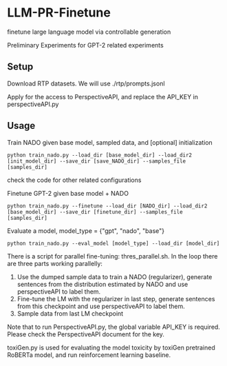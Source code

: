 # LLM-PR-Finetune
finetune large language model via controllable generation

Preliminary Experiments for GPT-2 related experiments

## Setup

Download RTP datasets. We will use ./rtp/prompts.jsonl

Apply for the access to PerspectiveAPI, and replace the API_KEY in perspectiveAPI.py

## Usage

Train NADO given base model, sampled data, and [optional] initialization
```
python train_nado.py --load_dir [base_model_dir] --load_dir2 [init_model_dir] --save_dir [save_NADO_dir] --samples_file [samples_dir]
```
check the code for other related configurations

Finetune GPT-2 given base model + NADO
```
python train_nado.py --finetune --load_dir [NADO_dir] --load_dir2 [base_model_dir] --save_dir [finetune_dir] --samples_file [samples_dir] 
```

Evaluate a model, model_type = {"gpt", "nado", "base"}
```
python train_nado.py --eval_model [model_type] --load_dir [model_dir]
```

There is a script for parallel fine-tuning: thres_parallel.sh. In the loop there are three parts working parallelly:
1) Use the dumped sample data to train a NADO (regularizer), generate sentences from the distribution estimated by NADO and use perspectiveAPI to label them.
2) Fine-tune the LM with the regularizer in last step, generate sentences from this checkpoint and use perspectiveAPI to label them.
3) Sample data from last LM checkpoint

Note that to run PerspectiveAPI.py, the global variable API_KEY is required. Please check the PerspectiveAPI document for the key.

toxiGen.py is used for evaluating the model toxicity by toxiGen pretrained RoBERTa model, and run reinforcement learning baseline.
